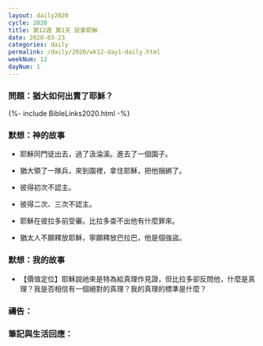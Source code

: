 ```yaml
---
layout: daily2020
cycle: 2020
title: 第12週 第1天 捉拿耶穌
date: 2020-03-23
categories: daily
permalink: /daily/2020/wk12-day1-daily.html
weekNum: 12
dayNum: 1
---
```


### 問題：猶大如何出賣了耶穌？

{%- include BibleLinks2020.html -%}

### 默想：神的故事
+ 耶穌同門徒出去，過了汲淪溪。進去了一個園子。

+ 猶大領了一隊兵，來到園裡，拿住耶穌，把他捆綁了。

+ 彼得初次不認主。

+ 彼得二次、三次不認主。

+ 耶穌在彼拉多前受審。比拉多查不出他有什麼罪來。

+ 猶太人不願釋放耶穌，寧願釋放巴拉巴，他是個強盜。


### 默想：我的故事
+ 【價值定位】耶穌說祂來是特為給真理作見證，但比拉多卻反問他，什麼是真理？我是否相信有一個絕對的真理？我的真理的標準是什麼？


### 禱告：

### 筆記與生活回應：


